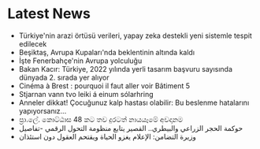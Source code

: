 # Latest News
-  Türkiye'nin arazi örtüsü verileri, yapay zeka destekli yeni sistemle tespit edilecek
-  Beşiktaş, Avrupa Kupaları'nda beklentinin altında kaldı
-  İşte Fenerbahçe'nin Avrupa yolculuğu
-  Bakan Kacır: Türkiye, 2022 yılında yerli tasarım başvuru sayısında dünyada 2. sırada yer alıyor
-  Cinéma à Brest : pourquoi il faut aller voir Bâtiment 5
-  Stjarnan vann tvo leiki á einum sólarhring
-  Anneler dikkat! Çocuğunuz kalp hastası olabilir: Bu beslenme hatalarını yapıyorsanız...
-  ප්‍රා.ලේ. කොට්ඨාස 48 කට තව දුරටත් නායයෑමේ අවදානම
-  حوكمة الحجر الزراعي والبيطري.. القصير يتابع منظومة التحول الرقمي -تفاصيل
-  وزيرة التضامن: الإعلام يغزو الحياة ويقتحم العقول دون استئذان
